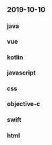 ### 2019-10-10

#### java

#### vue

#### kotlin

#### javascript

#### css

#### objective-c

#### swift

#### html
